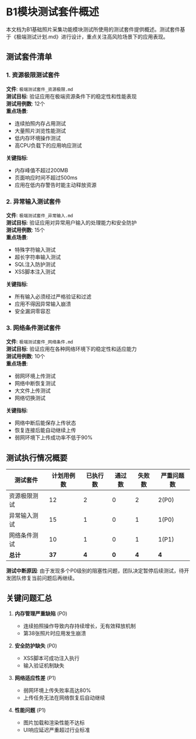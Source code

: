 # B1模块测试套件概述

本文档为B1基础照片采集功能模块测试所使用的测试套件提供概述。测试套件基于《极端测试计划.md》进行设计，重点关注高风险场景下的应用表现。

## 测试套件清单

### 1. 资源极限测试套件

**文件**: `极端测试套件_资源极限.md`  
**测试目标**: 验证应用在极端资源条件下的稳定性和性能表现  
**测试用例数**: 12个  
**重点场景**:
- 连续拍照内存占用测试
- 大量照片浏览性能测试
- 低内存环境操作测试
- 高CPU负载下的应用响应测试

**关键指标**:
- 内存峰值不超过200MB
- 页面响应时间不超过500ms
- 应用在低内存警告时能主动释放资源

### 2. 异常输入测试套件

**文件**: `极端测试套件_异常输入.md`  
**测试目标**: 验证应用对异常用户输入的处理能力和安全防护  
**测试用例数**: 15个  
**重点场景**:
- 特殊字符输入测试
- 超长字符串输入测试
- SQL注入防护测试
- XSS脚本注入测试

**关键指标**:
- 所有输入必须经过严格验证和过滤
- 应用不得因异常输入崩溃
- 安全漏洞零容忍

### 3. 网络条件测试套件

**文件**: `极端测试套件_网络条件.md`  
**测试目标**: 验证应用在各种网络环境下的稳定性和适应能力  
**测试用例数**: 10个  
**重点场景**:
- 弱网环境上传测试
- 网络中断恢复测试
- 大文件上传测试
- 网络切换测试

**关键指标**:
- 网络中断后能保存上传状态
- 恢复连接后能自动继续上传
- 弱网环境下上传成功率不低于90%

## 测试执行情况概要

| 测试套件 | 计划用例数 | 已执行数 | 通过数 | 失败数 | 严重问题数 |
|---------|------------|---------|--------|--------|------------|
| 资源极限测试 | 12 | 2 | 0 | 2 | 2(P0) |
| 异常输入测试 | 15 | 1 | 0 | 1 | 1(P0) |
| 网络条件测试 | 10 | 1 | 0 | 1 | 1(P1) |
| **总计** | **37** | **4** | **0** | **4** | **4** |

**测试中断原因**: 由于发现多个P0级别的阻塞性问题，团队决定暂停后续测试，待开发团队修复当前问题后再继续。

## 关键问题汇总

1. **内存管理严重缺陷** (P0)
   - 连续拍照操作导致内存持续增长，无有效释放机制
   - 第38张照片时应用发生崩溃

2. **安全防护缺失** (P0)
   - XSS脚本可成功注入执行
   - 输入验证机制缺失

3. **网络适应性差** (P1)
   - 弱网环境上传失败率高达80%
   - 上传任务无法在网络恢复后自动继续

4. **性能问题** (P1)
   - 图片加载和渲染性能不达标
   - UI响应延迟严重超过行业标准 